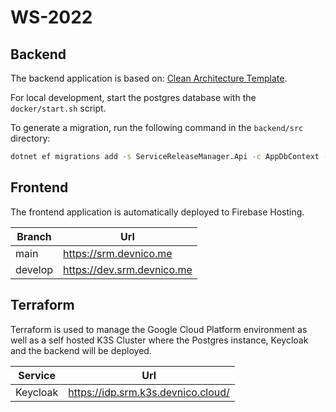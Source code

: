 # WS-2022

## Backend

The backend application is based on: [Clean Architecture Template](https://github.com/ardalis/CleanArchitecture).

For local development, start the postgres database with the `docker/start.sh` script.

To generate a migration, run the following command in the `backend/src` directory:

```bash
dotnet ef migrations add -s ServiceReleaseManager.Api -c AppDbContext -p ServiceReleaseManager.Infrastructure <MigrationName>
```

## Frontend

The frontend application is automatically deployed to Firebase Hosting.

| Branch  | Url                        |
| ------- | -------------------------- |
| main    | https://srm.devnico.me     |
| develop | https://dev.srm.devnico.me |

## Terraform

Terraform is used to manage the Google Cloud Platform environment as well as a self hosted K3S Cluster where the Postgres instance, Keycloak and the backend will be deployed.

| Service  | Url                                |
| -------- | ---------------------------------- |
| Keycloak | https://idp.srm.k3s.devnico.cloud/ |